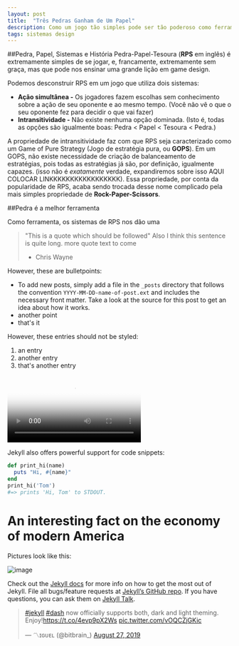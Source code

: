 ```yaml
---
layout: post
title:  "Três Pedras Ganham de Um Papel"
description: Como um jogo tão simples pode ser tão poderoso como ferramenta.
tags: sistemas design
---
```


##Pedra, Papel, Sistemas e História
Pedra-Papel-Tesoura (**RPS** em inglês) é extremamente simples de se jogar, e, francamente, extremamente sem graça, mas 
que pode nos ensinar uma grande lição em game design.

Podemos desconstruir RPS em um jogo que utiliza dois sistemas:

* **Ação simultânea -** Os jogadores fazem escolhas sem conhecimento sobre a ação de seu oponente e ao mesmo tempo. 
  (Você não vê o que o seu oponente fez para decidir o que vai fazer)
* **Intransitividade -** Não existe nenhuma opção dominada. (Isto é, todas as opções são igualmente boas: Pedra < 
  Papel < Tesoura < Pedra.)
  
A propriedade de intransitividade faz com que RPS seja caracterizado como um Game of Pure Strategy (Jogo de estratégia 
pura, ou **GOPS**). Em um GOPS, não existe necessidade de criação de balanceamento de estratégias, pois todas as 
estratégias já são, por definição, igualmente capazes. (isso não é *exatamente* verdade, expandiremos sobre isso 
AQUI COLOCAR LINKKKKKKKKKKKKKKKKK). Essa propriedade, por conta da popularidade de RPS, acaba sendo trocada desse 
nome complicado pela mais simples propriedade de **Rock-Paper-Scissors**.

##Pedra é a melhor ferramenta

Como ferramenta, os sistemas de RPS nos dão uma

> "This is a quote which should be followed"
> Also I think this sentence is quite long.
> more quote text to come
>   - Chris Wayne

However, these are bulletpoints:

* To add new posts, simply add a file in the `_posts` directory that follows the convention `YYYY-MM-DD-name-of-post.ext` and includes the necessary front matter. Take a look at the source for this post to get an idea about how it works.
* another point
* that's it

However, these entries should not be styled:

1. an entry
2. another entry
3. that's another entry

<video preload="auto" poster="https://pbs.twimg.com/tweet_video_thumb/D5aj3tfW0AIiSxo.jpg" src="https://video.twimg.com/tweet_video/D5aj3tfW0AIiSxo.mp4" type="video/mp4" autoplay controls></video>

Jekyll also offers powerful support for code snippets:

```ruby
def print_hi(name)
  puts "Hi, #{name}"
end
print_hi('Tom')
#=> prints 'Hi, Tom' to STDOUT.
```

# An interesting fact on the economy of modern America

Pictures look like this:

![image](https://picsum.photos/200)

Check out the [Jekyll docs][jekyll-docs] for more info on how to get the most out of Jekyll. File all bugs/feature requests at [Jekyll’s GitHub repo][jekyll-gh]. If you have questions, you can ask them on [Jekyll Talk][jekyll-talk].

[jekyll-docs]: https://jekyllrb.com/docs/home
[jekyll-gh]:   https://github.com/jekyll/jekyll
[jekyll-talk]: https://talk.jekyllrb.com/

<blockquote class="twitter-tweet"><p lang="en" dir="ltr"><a href="https://twitter.com/hashtag/jekyll?src=hash&amp;ref_src=twsrc%5Etfw">#jekyll</a> <a href="https://twitter.com/hashtag/dash?src=hash&amp;ref_src=twsrc%5Etfw">#dash</a> now officially supports both, dark and light theming. Enjoy!<a href="https://t.co/4evp9pX2Ws">https://t.co/4evp9pX2Ws</a> <a href="https://t.co/vOQCZjGKic">pic.twitter.com/vOQCZjGKic</a></p>&mdash; 〽️ɪɢᴜᴇʟ (@bitbrain_) <a href="https://twitter.com/bitbrain_/status/1166440978124877827?ref_src=twsrc%5Etfw">August 27, 2019</a></blockquote> <script async src="https://platform.twitter.com/widgets.js" charset="utf-8"></script> 
